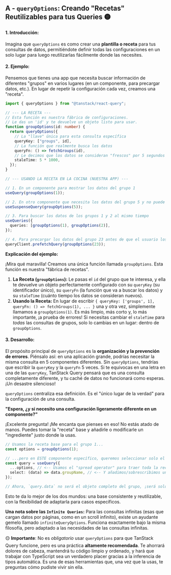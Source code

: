 ## A - `queryOptions`: Creando "Recetas" Reutilizables para tus Queries 🟡

#### 1. **Introducción:**

Imagina que `queryOptions` es como crear una **plantilla o receta** para tus consultas de datos, permitiéndote definir todas las configuraciones en un solo lugar para luego reutilizarlas fácilmente donde las necesites.

#### 2. **Ejemplo:**

Pensemos que tienes una app que necesita buscar información de diferentes "grupos" en varios lugares (en un componente, para precargar datos, etc.). En lugar de repetir la configuración cada vez, creamos una "receta".

```typescript
import { queryOptions } from "@tanstack/react-query";

// --- LA RECETA ---
// Esta función es nuestra fábrica de configuraciones.
// Le das un 'id' y te devuelve un objeto listo para usar.
function groupOptions(id: number) {
  return queryOptions({
    // La "llave" única para esta consulta específica
    queryKey: ["groups", id],
    // La función que realmente busca los datos
    queryFn: () => fetchGroups(id),
    // Le decimos que los datos se consideran "frescos" por 5 segundos
    staleTime: 5 * 1000,
  });
}

// --- USANDO LA RECETA EN LA COCINA (NUESTRA APP) ---

// 1. En un componente para mostrar los datos del grupo 1
useQuery(groupOptions(1));

// 2. En otro componente que necesita los datos del grupo 5 y no puede esperar
useSuspenseQuery(groupOptions(5));

// 3. Para buscar los datos de los grupos 1 y 2 al mismo tiempo
useQueries({
  queries: [groupOptions(1), groupOptions(2)],
});

// 4. Para precargar los datos del grupo 23 antes de que el usuario los pida
queryClient.prefetchQuery(groupOptions(23));
```

**Explicación del ejemplo:**

¡Mira qué maravilla! Creamos una única función llamada `groupOptions`. Esta función es nuestra "fábrica de recetas".

1.  **La Receta (`groupOptions`):** Le pasas el `id` del grupo que te interesa, y ella te devuelve un objeto perfectamente configurado con su `queryKey` (su identificador único), su `queryFn` (la función que va a buscar los datos) y su `staleTime` (cuánto tiempo los datos se consideran nuevos).
2.  **Usando la Receta:** En lugar de escribir `{ queryKey: ['groups', 1], queryFn: () => fetchGroups(1), ... }` una y otra vez, simplemente llamamos a `groupOptions(1)`. Es más limpio, más corto y, lo más importante, ¡a prueba de errores! Si necesitas cambiar el `staleTime` para _todas_ las consultas de grupos, solo lo cambias en un lugar: dentro de `groupOptions`.

#### 3. **Desarrollo:**

El propósito principal de `queryOptions` es la **organización y la prevención de errores**. Piénsalo así: en una aplicación grande, podrías necesitar la misma consulta en 5 componentes diferentes. Sin `queryOptions`, tendrías que escribir la `queryKey` y la `queryFn` 5 veces. Si te equivocas en una letra en una de las `queryKey`, TanStack Query pensará que es una consulta completamente diferente, y tu caché de datos no funcionará como esperas. ¡Un desastre silencioso!

`queryOptions` centraliza esa definición. Es el "único lugar de la verdad" para la configuración de una consulta.

**"Espera, ¿y si necesito una configuración ligeramente diferente en un componente?"**

¡Excelente pregunta! ¡Me encanta que pienses en eso! No estás atado de manos. Puedes tomar la "receta" base y añadirle o modificarle un "ingrediente" justo donde la usas.

```typescript
// Usamos la receta base para el grupo 1...
const options = groupOptions(1);

// ...pero en ESTE componente específico, queremos seleccionar solo el nombre del grupo.
const query = useQuery({
  ...options, // <-- Usamos el "spread operator" para traer toda la receta base
  select: (data) => data.groupName, // <-- Y añadimos/sobrescribimos una opción
});

// Ahora, `query.data` no será el objeto completo del grupo, ¡será solo el string del nombre!
```

Esto te da lo mejor de los dos mundos: una base consistente y reutilizable, con la flexibilidad de adaptarla para casos específicos.

**Una nota sobre las `Infinite Queries`:**
Para las consultas infinitas (esas que cargan datos por páginas, como en un scroll infinito), existe un ayudante gemelo llamado `infiniteQueryOptions`. Funciona exactamente bajo la misma filosofía, pero adaptado a las necesidades de las consultas infinitas.

🟡 **Importante**: No es _obligatorio_ usar `queryOptions` para que TanStack Query funcione, pero es una práctica **altamente recomendada**. Te ahorrará dolores de cabeza, mantendrá tu código limpio y ordenado, y hará que trabajar con TypeScript sea un verdadero placer gracias a la inferencia de tipos automática. Es una de esas herramientas que, una vez que la usas, te preguntas cómo pudiste vivir sin ella.
